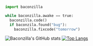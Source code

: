 ```py
import baconzilla

while baconzilla.awake == true:
  baconzilla.code()
  if baconzila.found("bug"):
    baconzilla.fixcode("tomorrow")
```
![Baconzilla's GitHub stats](https://github-readme-stats.vercel.app/api?username=Baconzilla-0&show_icons=true&theme=transparent)
[![Top Langs](https://github-readme-stats.vercel.app/api/top-langs/?username=Baconzilla-0&theme=transparent&layout=compact)](https://github.com/anuraghazra/github-readme-stats)
